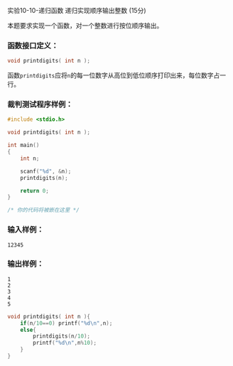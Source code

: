 实验10-10-递归函数 递归实现顺序输出整数 (15分)

本题要求实现一个函数，对一个整数进行按位顺序输出。

### 函数接口定义：

```c++
void printdigits( int n );
```

函数`printdigits`应将`n`的每一位数字从高位到低位顺序打印出来，每位数字占一行。

### 裁判测试程序样例：

```c++
#include <stdio.h>

void printdigits( int n );

int main()
{
    int n;

    scanf("%d", &n);
    printdigits(n);

    return 0;
}

/* 你的代码将被嵌在这里 */
```

### 输入样例：

```in
12345
```

### 输出样例：

```out
1
2
3
4
5
```



```c++
void printdigits( int n ){
    if(n/10==0) printf("%d\n",n);
    else{
        printdigits(n/10);
        printf("%d\n",n%10);
    }
}
```


